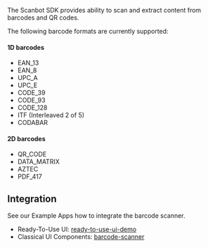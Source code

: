 The Scanbot SDK provides ability to scan and extract content from barcodes and QR codes.

The following barcode formats are currently supported:

#### 1D barcodes
- EAN_13
- EAN_8
- UPC_A
- UPC_E
- CODE_39
- CODE_93
- CODE_128
- ITF (Interleaved 2 of 5)
- CODABAR

#### 2D barcodes
- QR_CODE
- DATA_MATRIX
- AZTEC
- PDF_417

## Integration
See our Example Apps how to integrate the barcode scanner.

- Ready-To-Use UI: [ready-to-use-ui-demo](https://github.com/doo/scanbot-sdk-example-android/tree/master/ready-to-use-ui-demo)
- Classical UI Components: [barcode-scanner](https://github.com/doo/scanbot-sdk-example-android/tree/master/classical-components-demo/barcode-scanner)
